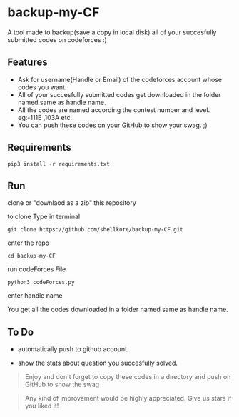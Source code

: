 # backup-my-CF
A tool made to backup(save a copy in local disk) all of your succesfully submitted codes on codeforces :)

## Features

* Ask for username(Handle or Email) of the codeforces account whose codes you want.
* All of your succesfully submitted codes get downloaded in the folder named same as handle name.
* All the codes are named according the contest number and level. eg:-111E ,103A etc.
* You can push these codes on your GitHub to show your swag. ;)

## Requirements


`pip3 install -r requirements.txt`

## Run

clone or "downlaod as a zip" this repository

to clone Type in terminal

`git clone https://github.com/shellkore/backup-my-CF.git`

enter the repo

`cd backup-my-CF`

run codeForces File

`python3 codeForces.py`

enter handle name

You get all the codes downloaded in a folder named same as handle name.

## To Do

* automatically push to github account.

* show the stats about question you succesfully solved.

>Enjoy and don't forget to copy these codes in a directory and push on GitHub to show the swag

>Any kind of improvement would be highly appreciated. Give us stars if you liked it!
